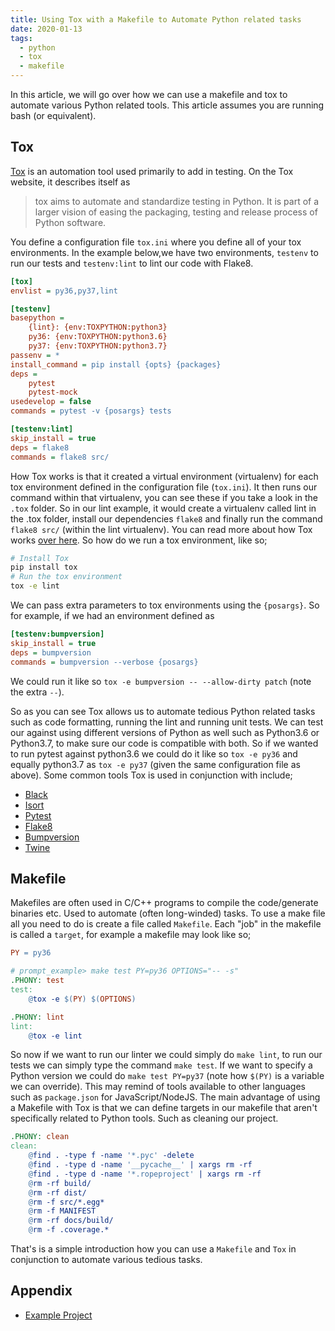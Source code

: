 ```yaml
---
title: Using Tox with a Makefile to Automate Python related tasks
date: 2020-01-13
tags:
  - python
  - tox
  - makefile
---
```

In this article, we will go over how we can use a makefile and tox to automate various Python related tools.
This article assumes you are running bash (or equivalent).

## Tox

[Tox](https://tox.readthedocs.io/en/latest/) is an automation tool used primarily to add in testing.
On the Tox website, it describes itself as

> tox aims to automate and standardize testing in Python. It is part of a larger vision of easing the packaging, testing and release process of Python software.

You define a configuration file `tox.ini` where you define all of your tox environments. In the example below,we have two environments, `testenv` to run our tests
and `testenv:lint` to lint our code with Flake8.

```ini
[tox]
envlist = py36,py37,lint

[testenv]
basepython =
    {lint}: {env:TOXPYTHON:python3}
    py36: {env:TOXPYTHON:python3.6}
    py37: {env:TOXPYTHON:python3.7}
passenv = *
install_command = pip install {opts} {packages}
deps =
    pytest
    pytest-mock
usedevelop = false
commands = pytest -v {posargs} tests

[testenv:lint]
skip_install = true
deps = flake8
commands = flake8 src/
```

How Tox works is that it created a virtual environment (virtualenv) for each tox environment defined in the configuration file (`tox.ini`).
It then runs our command within that virtualenv, you can see these if you take a look in the `.tox` folder.
So in our lint example, it would create a virtualenv called lint in the .tox folder, install our dependencies `flake8` and finally run the command
`flake8 src/` (within the lint virtualenv). You can read more about how Tox works [over here](https://tox.readthedocs.io/en/latest/#system-overview).
So how do we run a tox environment, like so;

```bash
# Install Tox
pip install tox
# Run the tox environment
tox -e lint
```

We can pass extra parameters to tox environments using the `{posargs}`. So for example, if we had an environment defined as

```ini
[testenv:bumpversion]
skip_install = true
deps = bumpversion
commands = bumpversion --verbose {posargs}
```

We could run it like so `tox -e bumpversion -- --allow-dirty patch` (note the extra `--`).

So as you can see Tox allows us to automate tedious Python related tasks such as code formatting, running the lint and running unit tests.
We can test our against using different versions of Python as well such as Python3.6 or Python3.7, to make sure our code is compatible with
both. So if we wanted to run pytest against python3.6 we could do it like so `tox -e py36` and equally python3.7 as `tox -e py37`
(given the same configuration file as above). Some common tools Tox is used in conjunction with include;

- [Black](https://github.com/psf/black)
- [Isort](https://github.com/timothycrosley/isort)
- [Pytest](https://github.com/timothycrosley/isort)
- [Flake8](https://github.com/PyCQA/flake8)
- [Bumpversion](https://github.com/peritus/bumpversion)
- [Twine](https://github.com/pypa/twine)

## Makefile

Makefiles are often used in C/C++ programs to compile the code/generate binaries etc. Used to automate (often long-winded) tasks.
To use a make file all you need to do is create a file called `Makefile`. Each "job" in the makefile is called a `target`, for
example a makefile may look like so;

```makefile
PY = py36

# prompt_example> make test PY=py36 OPTIONS="-- -s"
.PHONY: test
test:
	@tox -e $(PY) $(OPTIONS)

.PHONY: lint
lint:
	@tox -e lint
```

So now if we want to run our linter we could simply do `make lint`, to run our tests we can simply type the command `make test`.
If we want to specify a Python version we could do `make test PY=py37` (note how `$(PY)` is a variable
we can override). This may remind of tools available to other languages such as `package.json` for JavaScript/NodeJS.
The main advantage of using a Makefile with Tox is that we can define targets in our makefile that aren't specifically
related to Python tools. Such as cleaning our project.

```makefile
.PHONY: clean
clean:
	@find . -type f -name '*.pyc' -delete
	@find . -type d -name '__pycache__' | xargs rm -rf
	@find . -type d -name '*.ropeproject' | xargs rm -rf
	@rm -rf build/
	@rm -rf dist/
	@rm -f src/*.egg*
	@rm -f MANIFEST
	@rm -rf docs/build/
	@rm -f .coverage.*
```

That's is a simple introduction how you can use a `Makefile` and `Tox` in conjunction to automate various
tedious tasks.

## Appendix

- [Example Project](https://gitlab.com/gitlab-automation-toolkit/gitlab-auto-release/tree/abfdd70e1dae8bacf7dfd999a76711ca052ce23e)
